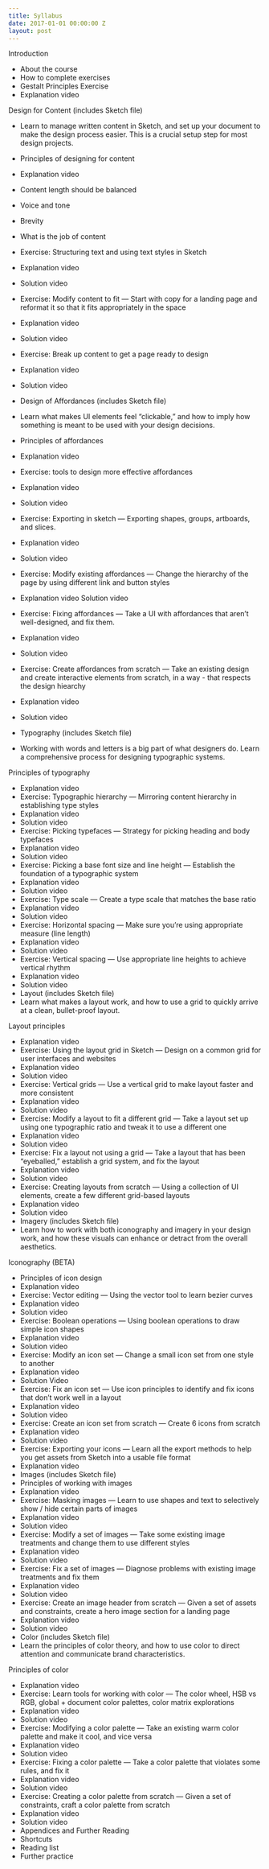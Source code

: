 ```yaml
---
title: Syllabus
date: 2017-01-01 00:00:00 Z
layout: post
---
```


Introduction
- About the course
- How to complete exercises
- Gestalt Principles Exercise
- Explanation video

Design for Content (includes Sketch file)
- Learn to manage written content in Sketch, and set up your document to make the design process easier. This is a crucial setup step for most design projects.
- Principles of designing for content
- Explanation video
- Content length should be balanced
- Voice and tone
- Brevity
- What is the job of content
- Exercise: Structuring text and using text styles in Sketch
- Explanation video
- Solution video
- Exercise: Modify content to fit — Start with copy for a landing page and reformat it so that it fits appropriately in the space
- Explanation video
- Solution video
- Exercise: Break up content to get a page ready to design
- Explanation video
- Solution video
- Design of Affordances (includes Sketch file)
- Learn what makes UI elements feel “clickable,” and how to imply how something is meant to be used with your design decisions.


- Principles of affordances
- Explanation video
- Exercise: tools to design more effective affordances
- Explanation video
- Solution video
- Exercise: Exporting in sketch — Exporting shapes, groups, artboards, and slices.
- Explanation video
- Solution video
- Exercise: Modify existing affordances — Change the hierarchy of the page by using different link and button styles
- Explanation video
Solution video
- Exercise: Fixing affordances — Take a UI with affordances that aren’t well-designed, and fix them.
- Explanation video
- Solution video
- Exercise: Create affordances from scratch — Take an existing design and create interactive elements from scratch, in a way - that respects the design hiearchy
- Explanation video
- Solution video
- Typography (includes Sketch file)
- Working with words and letters is a big part of what designers do. Learn a comprehensive process for designing typographic systems.


Principles of typography
- Explanation video
- Exercise: Typographic hierarchy — Mirroring content hierarchy in establishing type styles
- Explanation video
- Solution video
- Exercise: Picking typefaces — Strategy for picking heading and body typefaces
- Explanation video
- Solution video
- Exercise: Picking a base font size and line height — Establish the foundation of a typographic system
- Explanation video
- Solution video
- Exercise: Type scale — Create a type scale that matches the base ratio
- Explanation video
- Solution video
- Exercise: Horizontal spacing — Make sure you’re using appropriate measure (line length)
- Explanation video
- Solution video
- Exercise: Vertical spacing — Use appropriate line heights to achieve vertical rhythm
- Explanation video
- Solution video
- Layout (includes Sketch file)
- Learn what makes a layout work, and how to use a grid to quickly arrive at a clean, bullet-proof layout.


Layout principles
- Explanation video
- Exercise: Using the layout grid in Sketch — Design on a common grid for user interfaces and websites
- Explanation video
- Solution video
- Exercise: Vertical grids — Use a vertical grid to make layout faster and more consistent
- Explanation video
- Solution video
- Exercise: Modify a layout to fit a different grid — Take a layout set up using one typographic ratio and tweak it to use a different one
- Explanation video
- Solution video
- Exercise: Fix a layout not using a grid — Take a layout that has been “eyeballed,” establish a grid system, and fix the layout
- Explanation video
- Solution video
- Exercise: Creating layouts from scratch — Using a collection of UI elements, create a few different grid-based layouts
- Explanation video
- Solution video
- Imagery (includes Sketch file)
- Learn how to work with both iconography and imagery in your design work, and how these visuals can enhance or detract from the overall aesthetics.


Iconography (BETA)
- Principles of icon design
- Explanation video
- Exercise: Vector editing — Using the vector tool to learn bezier curves
- Explanation video
- Solution video
- Exercise: Boolean operations — Using boolean operations to draw simple icon shapes
- Explanation video
- Solution video
- Exercise: Modify an icon set — Change a small icon set from one style to another
- Explanation video
- Solution Video
- Exercise: Fix an icon set — Use icon principles to identify and fix icons that don’t work well in a layout
- Explanation video
- Solution video
- Exercise: Create an icon set from scratch — Create 6 icons from scratch
- Explanation video
- Solution video
- Exercise: Exporting your icons — Learn all the export methods to help you get assets from Sketch into a usable file format
- Explanation video
- Images (includes Sketch file)
- Principles of working with images
- Explanation video
- Exercise: Masking images — Learn to use shapes and text to selectively show / hide certain parts of images
- Explanation video
- Solution video
- Exercise: Modify a set of images — Take some existing image treatments and change them to use different styles
- Explanation video
- Solution video
- Exercise: Fix a set of images — Diagnose problems with existing image treatments and fix them
- Explanation video
- Solution video
- Exercise: Create an image header from scratch — Given a set of assets and constraints, create a hero image section for a landing page
- Explanation video
- Solution video
- Color (includes Sketch file)
- Learn the principles of color theory, and how to use color to direct attention and communicate brand characteristics.


Principles of color
- Explanation video
- Exercise: Learn tools for working with color — The color wheel, HSB vs RGB, global + document color palettes, color matrix explorations
- Explanation video
- Solution video
- Exercise: Modifying a color palette — Take an existing warm color palette and make it cool, and vice versa
- Explanation video
- Solution video
- Exercise: Fixing a color palette — Take a color palette that violates some rules, and fix it
- Explanation video
- Solution video
- Exercise: Creating a color palette from scratch — Given a set of constraints, craft a color palette from scratch
- Explanation video
- Solution video
- Appendices and Further Reading
- Shortcuts
- Reading list
- Further practice
